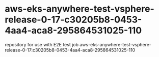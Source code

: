 # aws-eks-anywhere-test-vsphere-release-0-17-c30205b8-0453-4aa4-aca8-295864531025-110
repository for use with E2E test job aws-eks-anywhere-test-vsphere-release-0-17:c30205b8-0453-4aa4-aca8-295864531025-110
